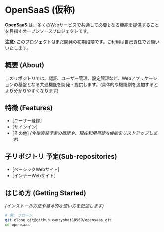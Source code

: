 # OpenSaaS (仮称)

**OpenSaaS** は、多くのWebサービスで共通して必要となる機能を提供することを目指すオープンソースプロジェクトです。

**注意:** このプロジェクトはまだ開発の初期段階です。ご利用は自己責任でお願いいたします。

## 概要 (About)

このリポジトリでは、認証、ユーザー管理、設定管理など、Webアプリケーションの基盤となる共通機能を開発・提供します。(具体的な機能例を追加するとより分かりやすくなります)

## 特徴 (Features)

* [ユーザー登録]
* [サインイン]
* [その他]
    *(今後実装予定の機能や、現在利用可能な機能をリストアップします)*

## 子リポジトリ 予定(Sub-repositories)
* [ベーシックWebサイト]
* [インナーWebサイト]

## はじめ方 (Getting Started)

*(インストール方法や基本的な使い方を記述します)*

```bash
# 例: クローン
git clone git@github.com:yohei10969/opensaas.git
cd opensaas